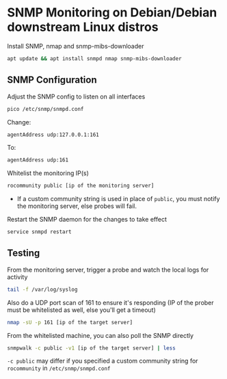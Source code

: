 # SNMP Monitoring on Debian/Debian downstream Linux distros

Install SNMP, nmap and snmp-mibs-downloader
```bash
apt update && apt install snmpd nmap snmp-mibs-downloader
```


## SNMP Configuration
Adjust the SNMP config to listen on all interfaces
```bash
pico /etc/snmp/snmpd.conf
```

Change:
```bash
agentAddress udp:127.0.0.1:161
```

To:
```bash
agentAddress udp:161
```

Whitelist the monitoring IP(s)
```bash
rocommunity public [ip of the monitoring server]
```
- If a custom community string is used in place of `public`, you must notify the monitoring server, else probes will fail.

Restart the SNMP daemon for the changes to take effect
```bash
service snmpd restart
```

## Testing
From the monitoring server, trigger a probe and watch the local logs for activity
```bash
tail -f /var/log/syslog
```

Also do a UDP port scan of 161 to ensure it's responding (IP of the prober must be whitelisted as well, else you'll get a timeout)
```bash
nmap -sU -p 161 [ip of the target server]
```

From the whitelisted machine, you can also poll the SNMP directly
```bash
snmpwalk -c public -v1 [ip of the target server] | less
```
`-c public` may differ if you specified a custom community string for `rocommunity` in `/etc/snmp/snmpd.conf`
